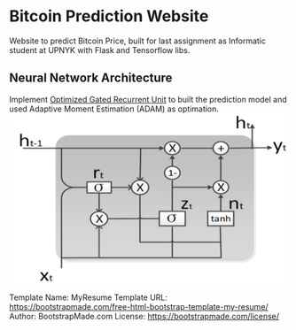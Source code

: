 # Bitcoin Prediction Website

Website to predict Bitcoin Price, built for last assignment as Informatic student at UPNYK with Flask and Tensorflow libs.

## Neural Network Architecture

Implement [Optimized Gated Recurrent Unit](https://www.researchgate.net/publication/337083179_OGRU_An_Optimized_Gated_Recurrent_Unit_Neural_Network) to built the prediction model and used Adaptive Moment Estimation (ADAM) as optimation.
![architecture illustration](static/img/OGRU_architecture_cropped.png)

Template Name: MyResume
Template URL: https://bootstrapmade.com/free-html-bootstrap-template-my-resume/
Author: BootstrapMade.com
License: https://bootstrapmade.com/license/
